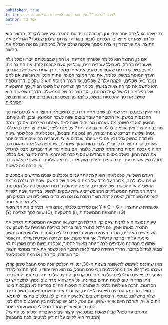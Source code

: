 ```yaml
---
published: true
title: מהו "התוצר"? איך הוא קשור למשכורות שאנחנו מרוויחים?
author: אמר בור
---
```


כדי שלא נגזול לכם יותר מידי זמן בעבודה ונוריד את התוצר נגיע ישר לנקודה, התוצר הוא כל מה שאנחנו מייצרים. הלכתם לעבוד בנגריה ויצרתם שולחן שנמכר? הגדלתם את התוצר. את עורכת דין וייצרת מסמך שלקוח שילם עליו? ברכותינו, גם את הגדלת את התוצר.

אם כן, התוצר הוא כל מה שאזרחי המדינה, או ההון שבבעלותם ייצרו (כולל אלה שעובדים בחו"ל, לא כולל עובדים זרים, אבל אין טעם להכנס לזה). את התוצר ניתן לחשב בשלוש דרכים שאמורות להניב את אותו מספר. דרך אחת היא לחשב את סך הערך המוסף במשק. כלומר, את ערך המוצר הסופי, פחות העלויות הנלוות. אם לחם נמכר ב-5 שקלים, והקמח עלה 2 שקלים, אז הערך המוסף הוא 3 שקלים. דרך נוספת היא לחשב את סך ההוצאות במשק, כלומר סך הצריכה של משקי הבית, סך ההשקעות של הפירמות (למשל קנית מכונות), וסך הצריכה של הממשלה. הדרך השלישית היא לחשב את סך ההכנסות במשק, [כלומר סך משכורות העובדים וסך והרווחים של הפירמות](http://www.imf.org/external/pubs/ft/fandd/basics/gdp.htm).

חדי העין שבינכם ודאי שמו לב שאם אחת הדרכים לחשב את התוצר היא לסכום את סך ההכנסות במשק, אז התוצר פר עובד בעצם שווה לשכר הממוצע. ובכן, לא טעיתם. ההיגיון הוא די פשוט, מה שאנחנו מרוויחים שווה למה שאנחנו מייצרים. אם כך, ממה מורכב התוצר? ואיך גורמים לו להיות גבוהה יותר? על מנת לייצר, אנחנו צריכים (בהכללה גסה) שלושה דברים: שעות עבודה, הון (מכונות ומבנים), וטכנולוגיה. ככל שסך שעות העבודה במשק גדל (בין אם כי יש יותר עובדים או כי העובדים הקיימים עובדים יותר שעות), סך התוצר גדל, וכנ"ל לגבי כמות ההון. שימו לב, שהוספה של אחד מהגורמים, תהיה מוגבלת יחסית בתרומתה לתוצר. כלומר, אם נוסיף עוד ועוד עובדים, מבלי להגדיל את רמת ההון, בשלב מסוים העובדים שנוסיף כבר לא יתרמו הרבה לתוצר, אם בכלל. נסו לדמיין עשרים עובדים קוטפים תפוזים מעץ אחד. כנראה שלעובד העשירי והלאה כבר אין הרבה מה לעשות.

הגורם השלישי, טכנולוגיה, הוא קצת יותר עמום וכלכלנים שונים מדגישים אספקטים שונים שלו. לרוב, מדובר על מדד של רמת היעילות של המשק, שבתורה נגזרת מרמת ההשכלה או ההכשרה של העובדים, הרמה הניהולית, רמת הטכנולוגיה של המכונות, ורמת המוסדות הממשלתיים המאפשרים עשיית עסקים. למשל, במדינה שבה רשויות האכיפה משוחדות, נצפה לרמת תוצר נמוכה גם אם העובדים משכילים ויש מספיק הון, ע"ע מזרח אירופה.  
אם למדתם כלכלה, אתם ודאי מכירים את המשוואה Y = C + G + I שאומרת שהתוצר (Y) שווה לסך הצריכה (C), ההשקעה (I), וההוצאה הממשלתית (G).

טעות נפוצה היא להניח שאם כך, הגדלת הצריכה, או ההוצאה הממשלתית תגדיל את התוצר. באותו אופן, אם גידול בתוצר לווה בגידול בצריכה הפרטית על חשבון שני השימושים האחרים, הרבה פעמים נשמע פרשנים כלכליים אומרים ש"הצמיחה במשק מונעת על ידי צריכה פרטית". אך זוהי טעות. אם הצריכה הפרטית גדלה, זה אומר שתושבי המדינה מעדיפים לצרוך יותר מאשר לחסוך, אבל זה בשום פנים ואופן זה לא מביא לגידול בתוצר. הדרך היחידה להגדיל את התוצר היא לשפר את אחד מגורמי היצור: סך העבודה, סך ההון או רמת הטכנולוגיה.

מאז שהוכנס לשימוש לראשונה בשנות ה-30, על ידי הכלכלן זוכה פרס הנובל סימון קוזנץ (שכמו בערך 30 אחוז מהכלכלנים זוכי פרס הנובל, גם הוא היה יהודי), הפך התוצר למדד העיקרי לביצועים הכלכליים של מדינות. חלוקת סך התוצר של מדינה, במספר התושבים, נותן מדד די טוב לרמת החיים במדינה. על אף שהוא מדד טוב ונפוץ, לתוצר יש גם חסרונות. הרבה פעילויות כלכליות שתורמות לאיכות החיים במדינה לא מקבלות ביטוי בתוצר. הדוגמא הנפוצה היא גידול ילדים, ועבודות אחרות שמתבצעות במשק הבית, שלא בתשלום. בנוסף, היבטים חשובים של איכות החיים לא נכללים בתוצר. לדוגמא, זיהום אוויר, תוחלת חיים או אי-שוויון. עם זאת, לרוב יש קורלציה בין ההיבטים הללו לבין התוצר, והוא עדיין המדד הכלכלי המשמעותי ביותר.  
הגעתם עד לפה? קבלו שאלת בונוס. איך קיצור שבוע העבודה ישפיע על התוצר? (המטרה היא לקיים על זה דיון למיטיבי לכת בתגובות)
